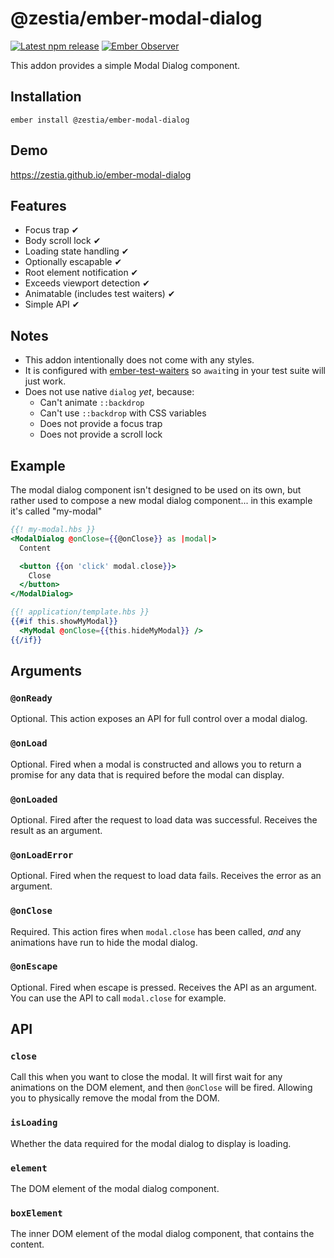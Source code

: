 # @zestia/ember-modal-dialog

[![Latest npm release][npm-badge]][npm-badge-url]
[![Ember Observer][ember-observer-badge]][ember-observer-url]

<!-- [![GitHub Actions][github-actions-badge]][github-actions-url] -->

[npm-badge]: https://img.shields.io/npm/v/@zestia/ember-modal-dialog.svg
[npm-badge-url]: https://www.npmjs.com/package/@zestia/ember-modal-dialog
[github-actions-badge]: https://github.com/zestia/ember-modal-dialog/workflows/CI/badge.svg
[github-actions-url]: https://github.com/zestia/ember-modal-dialog/actions
[ember-observer-badge]: https://emberobserver.com/badges/-zestia-ember-modal-dialog.svg
[ember-observer-url]: https://emberobserver.com/addons/@zestia/ember-modal-dialog

This addon provides a simple Modal Dialog component.

## Installation

```
ember install @zestia/ember-modal-dialog
```

## Demo

https://zestia.github.io/ember-modal-dialog

## Features

- Focus trap ✔︎
- Body scroll lock ✔︎
- Loading state handling ✔︎
- Optionally escapable ✔︎
- Root element notification ✔︎
- Exceeds viewport detection ✔︎
- Animatable (includes test waiters) ✔︎
- Simple API ✔︎

## Notes

- This addon intentionally does not come with any styles.
- It is configured with [ember-test-waiters](https://github.com/emberjs/ember-test-waiters) so `await`ing in your test suite will just work.
- Does not use native `dialog` _yet_, because:
  - Can't animate `::backdrop`
  - Can't use `::backdrop` with CSS variables
  - Does not provide a focus trap
  - Does not provide a scroll lock

## Example

The modal dialog component isn't designed to be used on its own, but rather used to compose a new modal dialog component... in this example it's called "my-modal"

```handlebars
{{! my-modal.hbs }}
<ModalDialog @onClose={{@onClose}} as |modal|>
  Content

  <button {{on 'click' modal.close}}>
    Close
  </button>
</ModalDialog>
```

```handlebars
{{! application/template.hbs }}
{{#if this.showMyModal}}
  <MyModal @onClose={{this.hideMyModal}} />
{{/if}}
```

## Arguments

### `@onReady`

Optional. This action exposes an API for full control over a modal dialog.

### `@onLoad`

Optional. Fired when a modal is constructed and allows you to return a promise for any data that is required before the modal can display.

### `@onLoaded`

Optional. Fired after the request to load data was successful. Receives the result as an argument.

### `@onLoadError`

Optional. Fired when the request to load data fails. Receives the error as an argument.

### `@onClose`

Required. This action fires when `modal.close` has been called, _and_ any animations have run to hide the modal dialog.

### `@onEscape`

Optional. Fired when escape is pressed. Receives the API as an argument. You can use the API to call `modal.close` for example.

## API

### `close`

Call this when you want to close the modal. It will first wait for any animations on the DOM element, and then `@onClose` will be fired. Allowing you to physically remove the modal from the DOM.

### `isLoading`

Whether the data required for the modal dialog to display is loading.

### `element`

The DOM element of the modal dialog component.

### `boxElement`

The inner DOM element of the modal dialog component, that contains the content.
